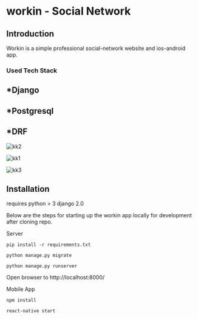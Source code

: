 # workin - Social Network

## Introduction

Workin is a simple professional social-network website and ios-android app.
### Used Tech Stack

*Django
-
*Postgresql
-
*DRF
-



![kk2](https://user-images.githubusercontent.com/48800269/88468195-4b53ca00-cee0-11ea-9b8e-87cb9fff46c9.png)

![kk1](https://user-images.githubusercontent.com/48800269/88468197-5575c880-cee0-11ea-9cc3-8e1cda1029ba.png)

![kk3](https://user-images.githubusercontent.com/48800269/88468224-9f5eae80-cee0-11ea-9d84-6423b4e4d169.png)


## Installation 

requires python > 3 django 2.0

Below are the steps for starting up the workin app locally for development after cloning repo.

Server
```
pip install -r requirements.txt

python manage.py migrate

python manage.py runserver
```
Open browser to http://localhost:8000/

Mobile App
```
npm install

react-native start
```
